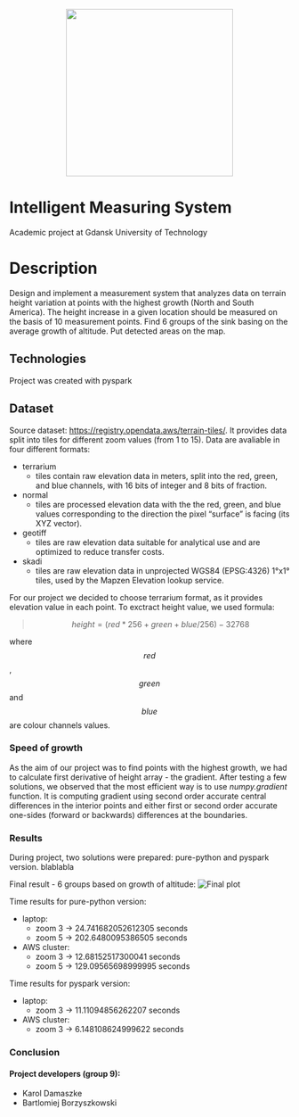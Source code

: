 <p align="center"><img src="https://www.sbcar.eu/wp-content/uploads/2018/05/Gdansk-University-of-Technology-loggo.png" width="300" align="middle"></p>

# Intelligent Measuring System
Academic project at Gdansk University of Technology

# Description
Design and implement a measurement system that analyzes data on terrain height variation at points with the highest growth (North and South America). The height increase in a given location should be measured on the basis of 10 measurement points. Find 6 groups of the sink basing on the average growth of altitude. Put detected areas on the map.

## Technologies
Project was created with pyspark

## Dataset
Source dataset: https://registry.opendata.aws/terrain-tiles/. It provides data split into tiles for different zoom values (from 1 to 15). Data are avaliable in four different formats:
- terrarium
    - tiles contain raw elevation data in meters, split into the red, green, and blue channels, with 16 bits of integer and 8 bits of fraction.
- normal
    - tiles are processed elevation data with the the red, green, and blue values corresponding to the direction the pixel “surface” is facing (its XYZ vector).
- geotiff
    - tiles are raw elevation data suitable for analytical use and are optimized to reduce transfer costs.
- skadi
    - tiles are raw elevation data in unprojected WGS84 (EPSG:4326) 1°x1° tiles, used by the Mapzen Elevation lookup service.

For our project we decided to choose terrarium format, as it provides elevation value in each point. To exctract height value, we used formula:

>$$height = (red * 256 + green + blue / 256) - 32768$$

where $$red$$, $$green$$ and $$blue$$ are colour channels values.

### Speed of growth
As the aim of our project was to find points with the highest growth, we had to calculate first derivative of height array - the gradient. After testing a few solutions, we observed that the most efficient way is to use *numpy.gradient* function. It is computing gradient using second order accurate central differences in the interior points and either first or second order accurate one-sides (forward or backwards) differences at the boundaries.


### Results
During project, two solutions were prepared: pure-python and pyspark version. blablabla


Final result - 6 groups based on growth of altitude:
![Final plot](results/gradient_map_groups.png)

Time results for pure-python version:
- laptop:
    - zoom 3 -> 24.741682052612305 seconds
    - zoom 5 -> 202.6480095386505 seconds
- AWS cluster:
    - zoom 3 -> 12.68152517300041 seconds
    - zoom 5 -> 129.09565698999995 seconds

Time results for pyspark version:
- laptop:
    - zoom 3 -> 11.11094856262207 seconds
- AWS cluster:
    - zoom 3 -> 6.148108624999622 seconds


### Conclusion



#### Project developers (group 9):
* Karol Damaszke
* Bartlomiej Borzyszkowski
